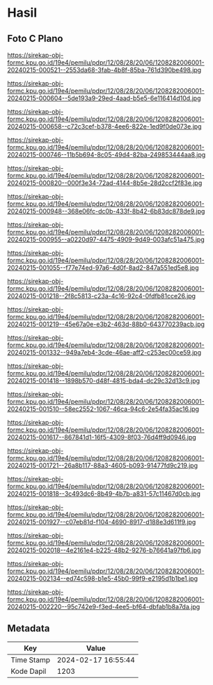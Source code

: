 # Hasil

## Foto C Plano

https://sirekap-obj-formc.kpu.go.id/19e4/pemilu/pdpr/12/08/28/20/06/1208282006001-20240215-000521--2553da68-3fab-4b8f-85ba-761d390be498.jpg

https://sirekap-obj-formc.kpu.go.id/19e4/pemilu/pdpr/12/08/28/20/06/1208282006001-20240215-000604--5de193a9-29ed-4aad-b5e5-6e116414d10d.jpg

https://sirekap-obj-formc.kpu.go.id/19e4/pemilu/pdpr/12/08/28/20/06/1208282006001-20240215-000658--c72c3cef-b378-4ee6-822e-1ed9f0de073e.jpg

https://sirekap-obj-formc.kpu.go.id/19e4/pemilu/pdpr/12/08/28/20/06/1208282006001-20240215-000746--11b5b694-8c05-49d4-82ba-249853444aa8.jpg

https://sirekap-obj-formc.kpu.go.id/19e4/pemilu/pdpr/12/08/28/20/06/1208282006001-20240215-000820--000f3e34-72ad-4144-8b5e-28d2ccf2f83e.jpg

https://sirekap-obj-formc.kpu.go.id/19e4/pemilu/pdpr/12/08/28/20/06/1208282006001-20240215-000948--368e06fc-dc0b-433f-8b42-6b83dc878de9.jpg

https://sirekap-obj-formc.kpu.go.id/19e4/pemilu/pdpr/12/08/28/20/06/1208282006001-20240215-000955--a0220d97-4475-4909-9d49-003afc51a475.jpg

https://sirekap-obj-formc.kpu.go.id/19e4/pemilu/pdpr/12/08/28/20/06/1208282006001-20240215-001055--f77e74ed-97a6-4d0f-8ad2-847a551ed5e8.jpg

https://sirekap-obj-formc.kpu.go.id/19e4/pemilu/pdpr/12/08/28/20/06/1208282006001-20240215-001218--2f8c5813-c23a-4c16-92c4-0fdfb81cce26.jpg

https://sirekap-obj-formc.kpu.go.id/19e4/pemilu/pdpr/12/08/28/20/06/1208282006001-20240215-001219--45e67a0e-e3b2-463d-88b0-643770239acb.jpg

https://sirekap-obj-formc.kpu.go.id/19e4/pemilu/pdpr/12/08/28/20/06/1208282006001-20240215-001332--949a7eb4-3cde-46ae-aff2-c253ec00ce59.jpg

https://sirekap-obj-formc.kpu.go.id/19e4/pemilu/pdpr/12/08/28/20/06/1208282006001-20240215-001418--1898b570-d48f-4815-bda4-dc29c32d13c9.jpg

https://sirekap-obj-formc.kpu.go.id/19e4/pemilu/pdpr/12/08/28/20/06/1208282006001-20240215-001510--58ec2552-1067-46ca-94c6-2e54fa35ac16.jpg

https://sirekap-obj-formc.kpu.go.id/19e4/pemilu/pdpr/12/08/28/20/06/1208282006001-20240215-001617--867841d1-16f5-4309-8f03-76d4ff9d0946.jpg

https://sirekap-obj-formc.kpu.go.id/19e4/pemilu/pdpr/12/08/28/20/06/1208282006001-20240215-001721--26a8b117-88a3-4605-b093-91477fd9c219.jpg

https://sirekap-obj-formc.kpu.go.id/19e4/pemilu/pdpr/12/08/28/20/06/1208282006001-20240215-001818--3c493dc6-8b49-4b7b-a831-57c11467d0cb.jpg

https://sirekap-obj-formc.kpu.go.id/19e4/pemilu/pdpr/12/08/28/20/06/1208282006001-20240215-001927--c07eb81d-f104-4690-8917-d188e3d611f9.jpg

https://sirekap-obj-formc.kpu.go.id/19e4/pemilu/pdpr/12/08/28/20/06/1208282006001-20240215-002018--4e2161e4-b225-48b2-9276-b76641a97fb6.jpg

https://sirekap-obj-formc.kpu.go.id/19e4/pemilu/pdpr/12/08/28/20/06/1208282006001-20240215-002134--ed74c598-b1e5-45b0-99f9-e2195d1b1be1.jpg

https://sirekap-obj-formc.kpu.go.id/19e4/pemilu/pdpr/12/08/28/20/06/1208282006001-20240215-002220--95c742e9-f3ed-4ee5-bf64-dbfab1b8a7da.jpg


## Metadata

| Key        | Value               |
| ---------- | ------------------- |
| Time Stamp | 2024-02-17 16:55:44 |
| Kode Dapil | 1203                |



